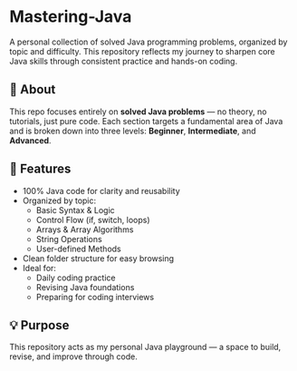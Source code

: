 # Mastering-Java

A personal collection of solved Java programming problems, organized by topic and difficulty. This repository reflects my journey to sharpen core Java skills through consistent practice and hands-on coding.

## 🚀 About

This repo focuses entirely on **solved Java problems** — no theory, no tutorials, just pure code. Each section targets a fundamental area of Java and is broken down into three levels: **Beginner**, **Intermediate**, and **Advanced**.

## 🧰 Features

- 100% Java code for clarity and reusability
- Organized by topic:
  - Basic Syntax & Logic
  - Control Flow (if, switch, loops)
  - Arrays & Array Algorithms
  - String Operations
  - User-defined Methods
- Clean folder structure for easy browsing
- Ideal for:
  - Daily coding practice
  - Revising Java foundations
  - Preparing for coding interviews

## 💡 Purpose

This repository acts as my personal Java playground — a space to build, revise, and improve through code.
